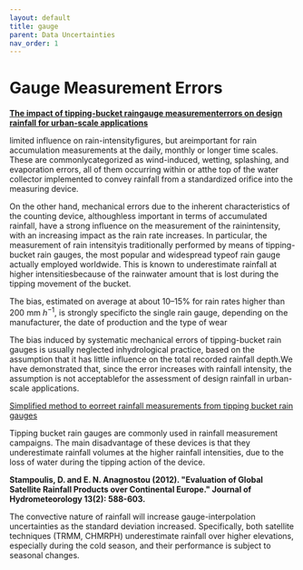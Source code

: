 ```yaml
---
layout: default
title: gauge
parent: Data Uncertainties
nav_order: 1
---
```


# Gauge Measurement Errors

[__The impact of tipping-bucket raingauge measurementerrors on design rainfall for urban-scale applications__](https://onlinelibrary.wiley.com/doi/epdf/10.1002/hyp.5646)

limited influence on rain-intensityfigures, but areimportant for rain accumulation
measurements at the daily, monthly or longer time scales. These are commonlycategorized as
wind-induced, wetting, splashing, and evaporation errors, all of them occurring within or
atthe top of the water collector implemented to convey rainfall from a standardized orifice
into the measuring device.

On the other hand, mechanical errors due to the inherent characteristics of the counting
device, althoughless important in terms of accumulated rainfall, have a strong influence on
the measurement of the rainintensity, with an increasing impact as the rain rate increases.
In particular, the measurement of rain intensityis traditionally performed by means of
tipping-bucket rain gauges, the most popular and widespread typeof rain gauge actually employed
worldwide. This is known to underestimate rainfall at higher intensitiesbecause of the rainwater
amount that is lost during the tipping movement of the bucket.

The bias, estimated on average at about 10–15% for rain rates higher than 200 mm $h^{-1}$,
is strongly specificto the single rain gauge, depending on the manufacturer, the date of
production and the type of wear

The bias induced by systematic mechanical errors of tipping-bucket rain gauges is usually
neglected inhydrological practice, based on the assumption that it has little influence on
the total recorded rainfall depth.We have demonstrated that, since the error increases with
rainfall intensity, the assumption is not acceptablefor the assessment of design rainfall in
urban-scale applications.

[Simplified method to eorreet rainfall measurements from tipping bucket rain gauges](https://ascelibrary.org/doi/pdf/10.1061/40583%28275%2972)

Tipping bucket rain gauges are commonly used in rainfall measurement campaigns. The main
disadvantage of these devices is that they underestimate rainfall volumes at the higher rainfall
intensities, due to the loss of water during the tipping action of the device. 

__Stampoulis, D. and E. N. Anagnostou (2012). "Evaluation of Global Satellite Rainfall Products over Continental Europe." Journal of Hydrometeorology 13(2): 588-603.__

The convective nature of rainfall will increase gauge-interpolation uncertainties as the standard deviation increased.
Specifically, both satellite techniques (TRMM, CHMRPH) underestimate rainfall over higher elevations, especially during the cold season, and their performance is subject to seasonal changes.
